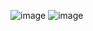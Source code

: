 ![image](https://user-images.githubusercontent.com/81397991/203169660-a79fefa3-4af1-49b2-839f-8997e5023e9e.png)
![image](https://user-images.githubusercontent.com/81397991/203169671-9c059283-5f47-4cd2-91dc-724a3eb07258.png)

